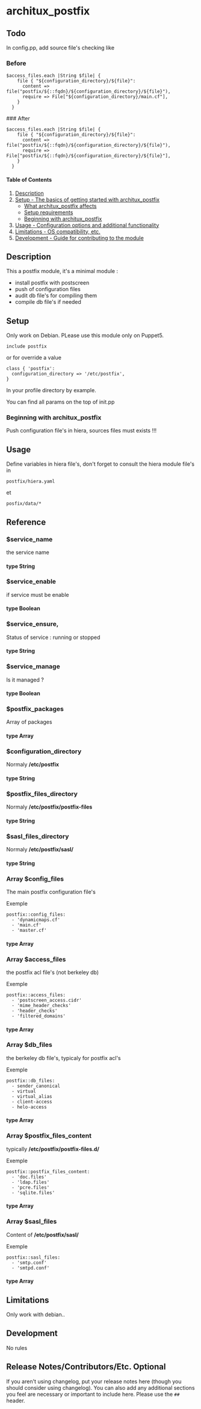
# architux_postfix

## Todo

In config.pp, add source file's checking like

### Before

```puppet
$access_files.each |String $file| {
    file { "${configuration_directory}/${file}":
      content => file("postfix/${::fqdn}/${configuration_directory}/${file}"),
      require => File["${configuration_directory}/main.cf"],
    }
  }
```

### After
 
```puppet
$access_files.each |String $file| {
    file { "${configuration_directory}/${file}":
      content => file("postfix/${::fqdn}/${configuration_directory}/${file}"),
      require => File["postfix/${::fqdn}/${configuration_directory}/${file}"],
    }
  }
```

#### Table of Contents

1. [Description](#description)
2. [Setup - The basics of getting started with architux_postfix](#setup)
    * [What architux_postfix affects](#what-architux_postfix-affects)
    * [Setup requirements](#setup-requirements)
    * [Beginning with architux_postfix](#beginning-with-architux_postfix)
3. [Usage - Configuration options and additional functionality](#usage)
4. [Limitations - OS compatibility, etc.](#limitations)
5. [Development - Guide for contributing to the module](#development)

## Description

This a postfix module, it's a minimal module :
* install postfix with postscreen
* push of configuration files
* audit db file's for compiling them 
* compile db file's if needed

## Setup

Only work on Debian.
PLease use this module only on Puppet5.

```puppet
include postfix
```

or for override a value 

```puppet
class { 'postfix':
  configuration_directory => '/etc/postfix',
}
```

In your profile directory by example.

You can find all params on the top of init.pp

### Beginning with architux_postfix

Push configuration file's in hiera, sources files must exists !!!

## Usage

Define variables in hiera file's, don't forget to consult the hiera module file's in 

```puppet
postfix/hiera.yaml
```
et

```puppet
posfix/data/* 
```

## Reference

### $service_name

the service name

#### type String 

### $service_enable

if service must be enable

#### type Boolean 

### $service_ensure,

Status of service : running or stopped

#### type String 

### $service_manage

Is it managed ?

#### type Boolean

### $postfix_packages

Array of packages

#### type Array

### $configuration_directory

Normaly **/etc/postfix**

#### type String

### $postfix_files_directory

Normaly **/etc/postfix/postfix-files**

#### type String 

### $sasl_files_directory

Normaly **/etc/postfix/sasl/**

#### type String 

### Array $config_files

The main postfix configuration file's

Exemple

```puppet
postfix::config_files:
  - 'dynamicmaps.cf'
  - 'main.cf'
  - 'master.cf'
```

#### type Array

### Array $access_files

the postfix acl file's (not berkeley db)

Exemple

```puppet
postfix::access_files:
  - 'postscreen_access.cidr'
  - 'mime_header_checks'
  - 'header_checks'
  - 'filtered_domains'
```

#### type Array

### Array $db_files

the berkeley db file's, typicaly for postfix acl's

Exemple

```puppet
postfix::db_files:
  - sender_canonical
  - virtual
  - virtual_alias
  - client-access
  - helo-access
```

#### type Array

### Array $postfix_files_content

typically **/etc/postfix/postfix-files.d/**

Exemple

```puppet
postfix::postfix_files_content:
  - 'doc.files'
  - 'ldap.files'
  - 'pcre.files'
  - 'sqlite.files'
```

#### type Array

### Array $sasl_files

Content of **/etc/postfix/sasl/**

Exemple

```puppet
postfix::sasl_files:
  - 'smtp.conf'
  - 'smtpd.conf'
```

#### type Array

## Limitations

Only work with debian..

## Development

No rules

## Release Notes/Contributors/Etc. **Optional**

If you aren't using changelog, put your release notes here (though you should consider using changelog). You can also add any additional sections you feel are necessary or important to include here. Please use the `## ` header.
